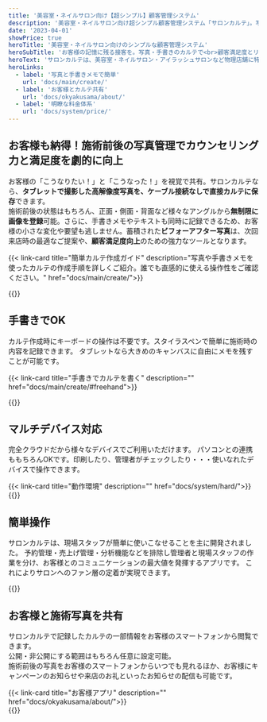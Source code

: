 ```yaml
---
title: '美容室・ネイルサロン向け【超シンプル】顧客管理システム'
description: '美容室・ネイルサロン向け超シンプル顧客管理システム「サロンカルテ」。写真・手書き・番号検索で効率UP。顧客満足度とリピート率向上を叶える、タブレット対応のクラウドカルテアプリ。無料お試し受付中！'
date: '2023-04-01'
showPrice: true
heroTitle: '美容室・ネイルサロン向けのシンプルな顧客管理システム'
heroSubTitle: 'お客様の記憶に残る接客を。写真・手書きのカルテで<br>顧客満足度とリピート率が劇的に向上！<br>サロンカルテ'
heroText: 'サロンカルテは、美容室・ネイルサロン・アイラッシュサロンなど物理店舗に特化した、シンプルな顧客管理アプリです。<br>お客様の施術履歴を写真・手書き・メモで直感的に記録し、顧客番号での高速検索で過去カルテに瞬時アクセス。キーボード入力不要で、タブレットに不慣れな方でも簡単操作。<br>クラウドとスマホ・タブレットに特化することで、安価に、そして簡単に顧客管理を実現します。お客様の「私のこと、覚えてくれてる！」を叶え、顧客満足度とリピート率向上に貢献します。'
heroLinks:
  - label: '写真と手書きメモで簡単'
    url: 'docs/main/create/'
  - label: 'お客様とカルテ共有'
    url: 'docs/okyakusama/about/'
  - label: '明瞭な料金体系'
    url: 'docs/system/price/'
---
```


<!-- ▼写真で管理 -->
<div class="container my-5" id="easy_photo_manage">
<div class="row  rounded-3 border shadow-lg">
<h2 class="display-4 fw-bold text-body-emphasis lh-1 pt-4">お客様も納得！施術前後の写真管理でカウンセリング力と満足度を劇的に向上</h2>

<div class="col-lg-7">
<p class="lead">


お客様の「こうなりたい！」と「こうなった！」を視覚で共有。サロンカルテなら、**タブレットで撮影した高解像度写真を、ケーブル接続なしで直接カルテに保存**できます。<br>施術前後の状態はもちろん、正面・側面・背面など様々なアングルから**無制限に画像を登録**可能。さらに、手書きメモやテキストも同時に記録できるため、お客様の小さな変化や要望も逃しません。蓄積された**ビフォーアフター写真**は、次回来店時の最適なご提案や、**顧客満足度向上**のための強力なツールとなります。


</p>

{{< link-card title="簡単カルテ作成ガイド" description="写真や手書きメモを使ったカルテの作成手順を詳しくご紹介。誰でも直感的に使える操作性をご確認ください。" href="docs/main/create/">}}
</div>
<div class="col-lg-9">
{{<iTablet filename="photos" msg="カルテ作成画面" alice="ok"  marginLess="true">}}
</div>
</div>
</div>

<!-- ▼手書き -->
<div class="container my-5" id="freehand_drawing">
<div class="row  rounded-3 border shadow-lg">
<h2 class="display-4 fw-bold text-body-emphasis lh-1 pt-4">手書きでOK</h2>

<div class="col-lg-7">
<p class="lead">

カルテ作成時にキーボードの操作は不要です。スタイラスペンで簡単に施術時の内容を記録できます。
タブレットなら大きめのキャンバスに自由にメモを残すことが可能です。

{{< link-card title="手書きでカルテを書く" description="" href="docs/main/create/#freehand">}}


</p>
</div>
<div class="col-lg-9">
{{<iTablet filename="freehand" msg="スタイラスペンで簡単にメモを残せる" alice="ok"  marginLess="true">}}

</div>
</div>
</div>

<!-- ▼マルチデバイス -->
<div class="container my-5" id="multiDevice_support">
<div class="row  rounded-3 border shadow-lg">
<div class="col-lg-7">
<h2 class="display-4 fw-bold text-body-emphasis lh-1 pt-4">マルチデバイス対応</h2>
<p class="lead">

完全クラウドだから様々なデバイスでご利用いただけます。
パソコンとの連携ももちろんOKです。印刷したり、管理者がチェックしたり・・・使いなれたデバイスで操作できます。

</p>
{{< link-card title="動作環境" description="" href="docs/system/hard/">}}
</div>
<div class="col-lg-9">
{{<icatch filename="multi" msg="スマホ・タブレットに対応" alice="ok"  marginLess="true">}}

</div>
</div>
</div>

<!-- ▼簡単操作 -->
<div class="container my-5" id="simple_ui">
<div class="row  rounded-3 border shadow-lg">
<h2 class="display-4 fw-bold text-body-emphasis lh-1 pt-4">簡単操作</h2>

<div class="col-lg-7">
<p class="lead">

サロンカルテは、現場スタッフが簡単に使いこなせることを主に開発されました。
予約管理・売上げ管理・分析機能などを排除し管理者と現場スタッフの作業を分け、お客様とのコミュニケーションの最大値を発揮するアプリです。
これによりサロンへのファン層の定着が実現できます。

</p>
</div>
<div class="col-lg-9">
{{<iTablet filename="simple" msg="シンプル操作" alice="ok" marginLess="true">}}
</div>
</div>
</div>



<!-- ▼お客様App -->
<div class="container my-5" id="customer_share">
<div class="row  rounded-3 border shadow-lg">
<h2 class="display-4 fw-bold text-body-emphasis lh-1 pt-4">お客様と施術写真を共有</h2>

<div class="col-lg-7">
<p class="lead">

サロンカルテで記録したカルテの一部情報をお客様のスマートフォンから閲覧できます。  
公開・非公開にする範囲はもちろん任意に設定可能。  
施術前後の写真をお客様のスマートフォンからいつでも見れるほか、お客様にキャンペーンのお知らせや来店のお礼といったお知らせの配信も可能です。


</p>
{{< link-card title="お客様アプリ" description="" href="docs/okyakusama/about/">}}

</div>
<div class="col-lg-9">
{{<icatch filename="karte" msg="お客様とカルテの情報をシェア" alice="ok" marginLess="true">}}
</div>
</div>
</div>
